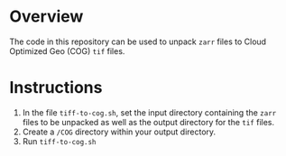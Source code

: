 # Overview

The code in this repository can be used to unpack `zarr` files to Cloud Optimized Geo (COG) `tif` files.

# Instructions
1. In the file `tiff-to-cog.sh`, set the input directory containing the `zarr` files to be unpacked as well as the 
   output directory for the `tif` files.
2. Create a `/COG` directory within your output directory. 
3. Run `tiff-to-cog.sh`
